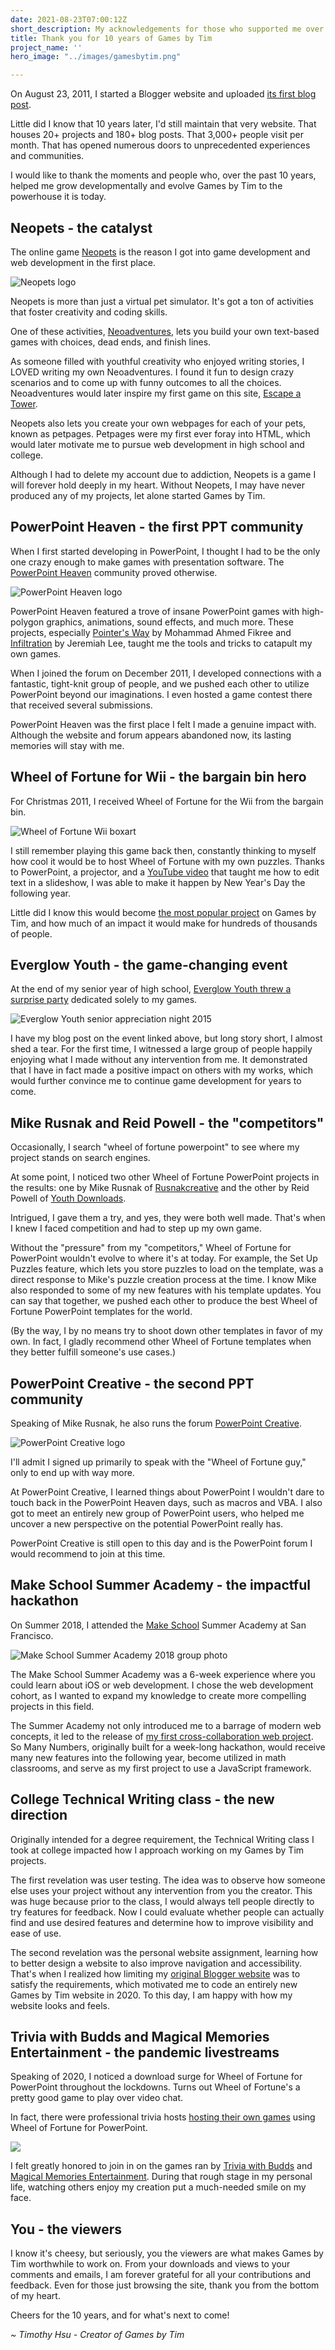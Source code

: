 ```yaml
---
date: 2021-08-23T07:00:12Z
short_description: My acknowledgements for those who supported me over the past decade.
title: Thank you for 10 years of Games by Tim
project_name: ''
hero_image: "../images/gamesbytim.png"

---
```

On August 23, 2011, I started a Blogger website and uploaded [its first blog post](/blog/blog-under-construction/).

Little did I know that 10 years later, I'd still maintain that very website. That houses 20+ projects and 180+ blog posts. That 3,000+ people visit per month. That has opened numerous doors to unprecedented experiences and communities.

I would like to thank the moments and people who, over the past 10 years, helped me grow developmentally and evolve Games by Tim to the powerhouse it is today.

## Neopets - the catalyst

The online game [Neopets](https://www.neopets.com/) is the reason I got into game development and web development in the first place.

![Neopets logo](../images/neopetslogo.png)

Neopets is more than just a virtual pet simulator. It's got a ton of activities that foster creativity and coding skills.

One of these activities, [Neoadventures](https://www.jellyneo.net/?go=adventure_generator), lets you build your own text-based games with choices, dead ends, and finish lines.

As someone filled with youthful creativity who enjoyed writing stories, I LOVED writing my own Neoadventures. I found it fun to design crazy scenarios and to come up with funny outcomes to all the choices. Neoadventures would later inspire my first game on this site, [Escape a Tower](/escape-a-tower/).

Neopets also lets you create your own webpages for each of your pets, known as petpages. Petpages were my first ever foray into HTML, which would later motivate me to pursue web development in high school and college.

Although I had to delete my account due to addiction, Neopets is a game I will forever hold deeply in my heart. Without Neopets, I may have never produced any of my projects, let alone started Games by Tim.

## PowerPoint Heaven - the first PPT community

When I first started developing in PowerPoint, I thought I had to be the only one crazy enough to make games with presentation software. The [PowerPoint Heaven](http://pptheaven.mvps.org/) community proved otherwise.

![PowerPoint Heaven logo](../images/pptheaven.jpg)

PowerPoint Heaven featured a trove of insane PowerPoint games with high-polygon graphics, animations, sound effects, and much more. These projects, especially [Pointer's Way](http://pptheaven.mvps.org/fikree.html) by Mohammad Ahmed Fikree and [Infiltration](http://pptheaven.mvps.org/jerry.html) by Jeremiah Lee, taught me the tools and tricks to catapult my own games.

When I joined the forum on December 2011, I developed connections with a fantastic, tight-knit group of people, and we pushed each other to utilize PowerPoint beyond our imaginations. I even hosted a game contest there that received several submissions.

PowerPoint Heaven was the first place I felt I made a genuine impact with. Although the website and forum appears abandoned now, its lasting memories will stay with me.

## Wheel of Fortune for Wii - the bargain bin hero

For Christmas 2011, I received Wheel of Fortune for the Wii from the bargain bin.

![Wheel of Fortune Wii boxart](../images/wofwiiboxart.jpg)

I still remember playing this game back then, constantly thinking to myself how cool it would be to host Wheel of Fortune with my own puzzles. Thanks to PowerPoint, a projector, and a [YouTube video](https://www.youtube.com/watch?v=iz6QoGeUwjI) that taught me how to edit text in a slideshow, I was able to make it happen by New Year's Day the following year.

Little did I know this would become [the most popular project](/wheel-of-fortune-for-powerpoint/) on Games by Tim, and how much of an impact it would make for hundreds of thousands of people.

## Everglow Youth - the game-changing event

At the end of my senior year of high school, [Everglow Youth threw a surprise party](/blog/an-extraordinary-event/) dedicated solely to my games.

![Everglow Youth senior appreciation night 2015](../images/youthgroupbuttonmasher.jpg)

I have my blog post on the event linked above, but long story short, I almost shed a tear. For the first time, I witnessed a large group of people happily enjoying what I made without any intervention from me. It demonstrated that I have in fact made a positive impact on others with my works, which would further convince me to continue game development for years to come.

## Mike Rusnak and Reid Powell - the "competitors"

Occasionally, I search "wheel of fortune powerpoint" to see where my project stands on search engines.

At some point, I noticed two other Wheel of Fortune PowerPoint projects in the results: one by Mike Rusnak of [Rusnakcreative](https:/www.rusnakcreative.com/) and the other by Reid Powell of [Youth Downloads](https://www.youthdownloads.com/games/wheel-fortune-powerpoint-game/).

Intrigued, I gave them a try, and yes, they were both well made. That's when I knew I faced competition and had to step up my own game.

Without the "pressure" from my "competitors," Wheel of Fortune for PowerPoint wouldn't evolve to where it's at today. For example, the Set Up Puzzles feature, which lets you store puzzles to load on the template, was a direct response to Mike's puzzle creation process at the time. I know Mike also responded to some of my new features with his template updates. You can say that together, we pushed each other to produce the best Wheel of Fortune PowerPoint templates for the world.

(By the way, I by no means try to shoot down other templates in favor of my own. In fact, I gladly recommend other Wheel of Fortune templates when they better fulfill someone's use cases.)

## PowerPoint Creative - the second PPT community

Speaking of Mike Rusnak, he also runs the forum [PowerPoint Creative](https://powerpointcreative.forumotion.com/forum/).

![PowerPoint Creative logo](../images/pptcreativelogo.png)

I'll admit I signed up primarily to speak with the "Wheel of Fortune guy," only to end up with way more.

At PowerPoint Creative, I learned things about PowerPoint I wouldn't dare to touch back in the PowerPoint Heaven days, such as macros and VBA. I also got to meet an entirely new group of PowerPoint users, who helped me uncover a new perspective on the potential PowerPoint really has.

PowerPoint Creative is still open to this day and is the PowerPoint forum I would recommend to join at this time.

## Make School Summer Academy - the impactful hackathon

On Summer 2018, I attended the [Make School](https://makeschool.org/) Summer Academy at San Francisco.

![Make School Summer Academy 2018 group photo](../images/makeschoolsummerphoto.jpg)

The Make School Summer Academy was a 6-week experience where you could learn about iOS or web development. I chose the web development cohort, as I wanted to expand my knowledge to create more compelling projects in this field.

The Summer Academy not only introduced me to a barrage of modern web concepts, it led to the release of [my first cross-collaboration web project](/so-many-numbers/). So Many Numbers, originally built for a week-long hackathon, would receive many new features into the following year, become utilized in math classrooms, and serve as my first project to use a JavaScript framework.

## College Technical Writing class - the new direction

Originally intended for a degree requirement, the Technical Writing class I took at college impacted how I approach working on my Games by Tim projects.

The first revelation was user testing. The idea was to observe how someone else uses your project without any intervention from you the creator. This was huge because prior to the class, I would always tell people directly to try features for feedback. Now I could evaluate whether people can actually find and use desired features and determine how to improve visibility and ease of use.

The second revelation was the personal website assignment, learning how to better design a website to also improve navigation and accessibility. That's when I realized how limiting my [original Blogger website](https://old.gamesbytim.com/) was to satisfy the requirements, which motivated me to code an entirely new Games by Tim website in 2020. To this day, I am happy with how my website looks and feels.

## Trivia with Budds and Magical Memories Entertainment - the pandemic livestreams

Speaking of 2020, I noticed a download surge for Wheel of Fortune for PowerPoint throughout the lockdowns. Turns out Wheel of Fortune's a pretty good game to play over video chat.

In fact, there were professional trivia hosts [hosting their own games](/blog/i-joined-someone-s-wheel-of-fortune-for-powerpoint-livestream/) using Wheel of Fortune for PowerPoint.

![](../images/wofbudds.jpg)

I felt greatly honored to join in on the games ran by [Trivia with Budds](https://www.triviawithbudds.com/) and [Magical Memories Entertainment](https://www.mme123.com/). During that rough stage in my personal life, watching others enjoy my creation put a much-needed smile on my face.

## You - the viewers

I know it's cheesy, but seriously, you the viewers are what makes Games by Tim worthwhile to work on. From your downloads and views to your comments and emails, I am forever grateful for all your contributions and feedback. Even for those just browsing the site, thank you from the bottom of my heart.

Cheers for the 10 years, and for what's next to come!

_\~ Timothy Hsu - Creator of Games by Tim_